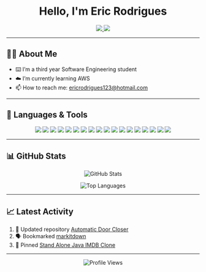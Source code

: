 <h1 align="center">Hello, I'm Eric Rodrigues</h1>

<p align="center">
  <a href="https://www.linkedin.com/in/eric-rodrigues-01a39127a/" target="_blank">
    <img src="https://img.shields.io/badge/-LinkedIn-blue?style=flat&logo=Linkedin&logoColor=white" />
  </a>
  <a href="mailto:ericrodrigues123@hotmail.com" target="_blank">
    <img src="https://img.shields.io/badge/-Email-red?style=flat&logo=Gmail&logoColor=white" />
  </a>
</p>

---

## 👨‍💻 About Me

- ⌨️ I’m a third year Software Engineering student
- ☁️ I’m currently learning AWS
- 📫 How to reach me: [ericrodrigues123@hotmail.com](mailto:ericrodrigues123@hotmail.com)
---

## 🚀 Languages & Tools

<p align="center">
  <img src="https://img.shields.io/badge/-Java-007396?style=flat-square&logo=java&logoColor=white" />
  <img src="https://img.shields.io/badge/-Python-3776AB?style=flat-square&logo=python&logoColor=white" />
  <img src="https://img.shields.io/badge/-HTML5-E34F26?style=flat-square&logo=html5&logoColor=white" />
  <img src="https://img.shields.io/badge/-CSS3-1572B6?style=flat-square&logo=css3&logoColor=white" />
  <img src="https://img.shields.io/badge/-JavaScript-F7DF1E?style=flat-square&logo=javascript&logoColor=black" />
  <img src="https://img.shields.io/badge/-Node.js-339933?style=flat-square&logo=node.js&logoColor=white" />
  <img src="https://img.shields.io/badge/-React-61DAFB?style=flat-square&logo=react&logoColor=black" />
  <img src="https://img.shields.io/badge/-Git-F05032?style=flat-square&logo=git&logoColor=white" />
  <img src="https://img.shields.io/badge/-VS%20Code-007ACC?style=flat-square&logo=visual-studio-code&logoColor=white" />
  <img src="https://img.shields.io/badge/-C++-00599C?style=flat-square&logo=c%2B%2B&logoColor=white" />
  <img src="https://img.shields.io/badge/-SQL-4479A1?style=flat-square&logo=postgresql&logoColor=white" />
  <img src="https://img.shields.io/badge/-TypeScript-3178C6?style=flat-square&logo=typescript&logoColor=white" />
  <img src="https://img.shields.io/badge/-Linux-FCC624?style=flat-square&logo=linux&logoColor=black" />
  <img src="https://img.shields.io/badge/-AWS-232F3E?style=flat-square&logo=amazon-aws&logoColor=white" />
  <img src="https://img.shields.io/badge/-PostgreSQL-336791?style=flat-square&logo=postgresql&logoColor=white" />
  <img src="https://img.shields.io/badge/-MySQL-4479A1?style=flat-square&logo=mysql&logoColor=white" />
  <img src= "https://img.shields.io/badge/IntelliJIDEA-000000.svg?logo=intellij-idea&logoColor=white"/>
  <img src= "https://img.shields.io/badge/Arduino-00878F?logo=arduino&logoColor=fff&style=plastic"/>
</p>

---

## 📊 GitHub Stats

<p align="center">
  <img src="https://github-readme-stats.vercel.app/api?username=yourusername&show_icons=true&theme=radical" alt="GitHub Stats" />
</p>

<p align="center">
  <img src="https://github-readme-stats.vercel.app/api/top-langs/?username=erodrigues303&layout=compact&theme=radical" alt="Top Languages" />
</p>

---

## 📈 Latest Activity

<!--START_SECTION:activity-->
1. 🔄 Updated repository [Automatic Door Closer](https://github.com/erodrigues303/automatic-door-closer)
2. 🗣 Bookmarked [markitdown](https://github.com/microsoft/markitdown)
3. 📌 Pinned [Stand Alone Java IMDB Clone](https://github.com/erodrigues303/standalone-java-imdb-clone)
<!--END_SECTION:activity-->

---

<p align="center">
  <img src="https://komarev.com/ghpvc/?username=yourusername&style=flat-square&color=blue" alt="Profile Views" />
</p>
